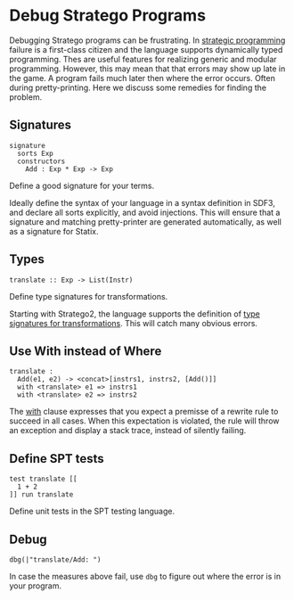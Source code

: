 # Debug Stratego Programs

Debugging Stratego programs can be frustrating.
In [strategic programming](../../background/stratego/strategic-rewriting/strategic-rewriting.md) failure is a first-class citizen and the language supports dynamically typed programming.
Thes are useful features for realizing generic and modular programming.
However, this may mean that that errors may show up late in the game.
A program fails much later then where the error occurs.
Often during pretty-printing.
Here we discuss some remedies for finding the problem.

## Signatures

```stratego
signature
  sorts Exp
  constructors
    Add : Exp * Exp -> Exp
```

Define a good signature for your terms.

Ideally define the syntax of your language in a syntax definition in SDF3, and declare all sorts explicitly, and avoid injections.
This will ensure that a signature and matching pretty-printer are generated automatically, as well as a signature for Statix.


## Types

```stratego
translate :: Exp -> List(Instr)
```

Define type signatures for transformations.

Starting with Stratego2, the language supports the definition of [type signatures for transformations](../../references/stratego/types.md/#transformation-types).
This will catch many obvious errors.


## Use With instead of Where

```stratego
translate :
  Add(e1, e2) -> <concat>[instrs1, instrs2, [Add()]]
  with <translate> e1 => instrs1
  with <translate> e2 => instrs2
```

The [with](/references/stratego/rewrite-rules.md/#with-condition) clause expresses that you expect a premisse of a rewrite rule to succeed in all cases.
When this expectation is violated, the rule will throw an exception and display a stack trace, instead of silently failing.


## Define SPT tests

```spt
test translate [[
  1 + 2
]] run translate
```

Define unit tests in the SPT testing language.


## Debug

```stratego
dbg(|"translate/Add: ")
```

In case the measures above fail, use `dbg` to figure out where the error is in your program.
